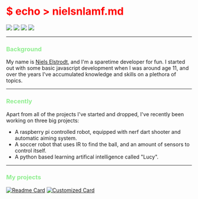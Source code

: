 # <span style="color:red">$ echo > nielsnlamf.md </span>

<a href="https://t.me/nielsnlamf" style="text-decoration:none">
<img src="https://img.shields.io/badge/Telegram-2CA5E0?style=for-the-badge&logo=telegram&logoColor=white" href="nielselstrodt.nl">
</a>
<a href="https://discordapp.com/users/182452405764358144" style="text-decoration:none">
<img src="https://img.shields.io/badge/Discord-7289DA?style=for-the-badge&logo=discord&logoColor=white">
</a>
<a href="#" style="text-decoration:none">
<img src="https://img.shields.io/badge/VIM-%2311AB00.svg?&style=for-the-badge&logo=vim&logoColor=white">
</a>
<a href="#" style="text-decoration:none">
<img src="https://img.shields.io/badge/Arch_Linux-1793D1?style=for-the-badge&logo=arch-linux&logoColor=white">
</a>

---

### <span style="color:lightgreen"> Background </span>
My name is [ Niels Elstrodt](https://nielselstrodt.nl), and I'm a sparetime developer for fun.
I started out with some basic javascript development when I was around age 11, and over the years I've accumulated knowledge and skills on a plethora of topics.


 ---


### <span style="color:lightgreen"> Recently </span>
Apart from all of the projects I've started and dropped, I've recently been working on three big projects:

* A raspberry pi controlled robot, equipped with nerf dart shooter and automatic aiming system.
* A soccer robot that uses IR to find the ball, and an amount of sensors to control itself.
* A python based learning artifical intelligence called "Lucy".

---

### <span style="color:lightgreen"> My projects </span>
[![Readme Card](https://github-readme-stats.vercel.app/api/pin?username=nielsnlamf&repo=CracksmithCar&title_color=90EE90&icon_color=f9f9f9&text_color=9f9f9f&bg_color=151515)](https://github.com/nielsnlamf/GeldAutomaat)
[![Customized Card](https://github-readme-stats.vercel.app/api/pin?username=nielsnlamf&repo=lucy&title_color=90EE90&icon_color=f9f9f9&text_color=9f9f9f&bg_color=151515)](https://github.com/nielsnlamf/fishim)


